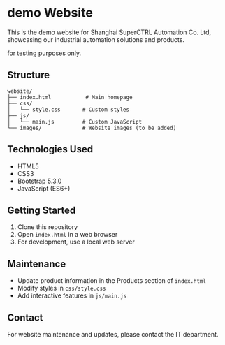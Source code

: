# demo Website

This is the demo website for Shanghai SuperCTRL Automation Co. Ltd, showcasing our industrial automation solutions and products.

for testing purposes only.

## Structure

```
website/
├── index.html           # Main homepage
├── css/
│   └── style.css       # Custom styles
├── js/
│   └── main.js         # Custom JavaScript
└── images/             # Website images (to be added)
```

## Technologies Used

- HTML5
- CSS3
- Bootstrap 5.3.0
- JavaScript (ES6+)

## Getting Started

1. Clone this repository
2. Open `index.html` in a web browser
3. For development, use a local web server

## Maintenance

- Update product information in the Products section of `index.html`
- Modify styles in `css/style.css`
- Add interactive features in `js/main.js`

## Contact

For website maintenance and updates, please contact the IT department.
